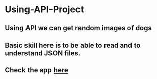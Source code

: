 # Using-API-Project
## Using API we can get random images of dogs
## Basic skill here is to be able to read and to understand JSON files.
## Check the app [here](https://irynalytvynova.github.io/Using-API-Project/)
